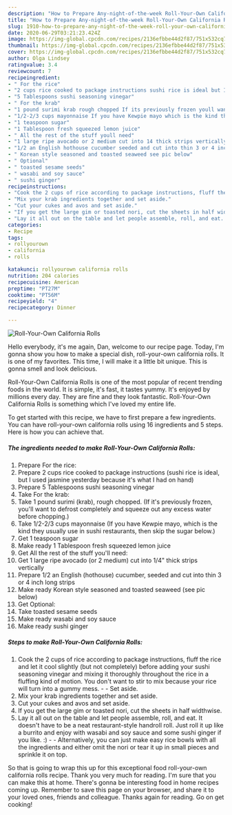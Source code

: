 ```yaml
---
description: "How to Prepare Any-night-of-the-week Roll-Your-Own California Rolls"
title: "How to Prepare Any-night-of-the-week Roll-Your-Own California Rolls"
slug: 1910-how-to-prepare-any-night-of-the-week-roll-your-own-california-rolls
date: 2020-06-29T03:21:23.424Z
image: https://img-global.cpcdn.com/recipes/2136efbbe44d2f87/751x532cq70/roll-your-own-california-rolls-recipe-main-photo.jpg
thumbnail: https://img-global.cpcdn.com/recipes/2136efbbe44d2f87/751x532cq70/roll-your-own-california-rolls-recipe-main-photo.jpg
cover: https://img-global.cpcdn.com/recipes/2136efbbe44d2f87/751x532cq70/roll-your-own-california-rolls-recipe-main-photo.jpg
author: Olga Lindsey
ratingvalue: 3.4
reviewcount: 7
recipeingredient:
- " For the rice"
- "2 cups rice cooked to package instructions sushi rice is ideal but I used jasmine yesterday because its what I had on hand"
- "5 Tablespoons sushi seasoning vinegar"
- " For the krab"
- "1 pound surimi krab rough chopped If its previously frozen youll want to defrost completely and squeeze out any excess water before chopping"
- "1/2-2/3 cups mayonnaise If you have Kewpie mayo which is the kind they usually use in sushi restaurants then skip the sugar below"
- "1 teaspoon sugar"
- "1 Tablespoon fresh squeezed lemon juice"
- " All the rest of the stuff youll need"
- "1 large ripe avocado or 2 medium cut into 14 thick strips vertically"
- "1/2 an English hothouse cucumber seeded and cut into thin 3 or 4 inch long strips"
- " Korean style seasoned and toasted seaweed see pic below"
- " Optional"
- " toasted sesame seeds"
- " wasabi and soy sauce"
- " sushi ginger"
recipeinstructions:
- "Cook the 2 cups of rice according to package instructions, fluff the rice and let it cool slightly (but not completely) before adding your sushi seasoning vinegar and mixing it thoroughly throughout the rice in a fluffing kind of motion. You don&#39;t want to stir to mix because your rice will turn into a gummy mess.  Set aside."
- "Mix your krab ingredients together and set aside."
- "Cut your cukes and avos and set aside."
- "If you get the large gim or toasted nori, cut the sheets in half widthwise."
- "Lay it all out on the table and let people assemble, roll, and eat. It doesn&#39;t have to be a neat restaurant-style handroll roll. Just roll it up like a burrito and enjoy with wasabi and soy sauce and some sushi ginger if you like. :)  Alternatively, you can just make easy rice bowls with all the ingredients and either omit the nori or tear it up in small pieces and sprinkle it on top."
categories:
- Recipe
tags:
- rollyourown
- california
- rolls

katakunci: rollyourown california rolls 
nutrition: 204 calories
recipecuisine: American
preptime: "PT27M"
cooktime: "PT56M"
recipeyield: "4"
recipecategory: Dinner

---
```



![Roll-Your-Own California Rolls](https://img-global.cpcdn.com/recipes/2136efbbe44d2f87/751x532cq70/roll-your-own-california-rolls-recipe-main-photo.jpg)

Hello everybody, it's me again, Dan, welcome to our recipe page. Today, I'm gonna show you how to make a special dish, roll-your-own california rolls. It is one of my favorites. This time, I will make it a little bit unique. This is gonna smell and look delicious.

Roll-Your-Own California Rolls is one of the most popular of recent trending foods in the world. It is simple, it's fast, it tastes yummy. It's enjoyed by millions every day. They are fine and they look fantastic. Roll-Your-Own California Rolls is something which I've loved my entire life.




To get started with this recipe, we have to first prepare a few ingredients. You can have roll-your-own california rolls using 16 ingredients and 5 steps. Here is how you can achieve that.

<!--inarticleads1-->

##### The ingredients needed to make Roll-Your-Own California Rolls:

1. Prepare  For the rice:
1. Prepare 2 cups rice cooked to package instructions (sushi rice is ideal, but I used jasmine yesterday because it&#39;s what I had on hand)
1. Prepare 5 Tablespoons sushi seasoning vinegar
1. Take  For the krab:
1. Take 1 pound surimi (krab), rough chopped. (If it&#39;s previously frozen, you&#39;ll want to defrost completely and squeeze out any excess water before chopping.)
1. Take 1/2-2/3 cups mayonnaise (If you have Kewpie mayo, which is the kind they usually use in sushi restaurants, then skip the sugar below.)
1. Get 1 teaspoon sugar
1. Make ready 1 Tablespoon fresh squeezed lemon juice
1. Get  All the rest of the stuff you&#39;ll need:
1. Get 1 large ripe avocado (or 2 medium) cut into 1/4&#34; thick strips vertically
1. Prepare 1/2 an English (hothouse) cucumber, seeded and cut into thin 3 or 4 inch long strips
1. Make ready  Korean style seasoned and toasted seaweed (see pic below)
1. Get  Optional:
1. Take  toasted sesame seeds
1. Make ready  wasabi and soy sauce
1. Make ready  sushi ginger




<!--inarticleads2-->

##### Steps to make Roll-Your-Own California Rolls:

1. Cook the 2 cups of rice according to package instructions, fluff the rice and let it cool slightly (but not completely) before adding your sushi seasoning vinegar and mixing it thoroughly throughout the rice in a fluffing kind of motion. You don&#39;t want to stir to mix because your rice will turn into a gummy mess. -  - Set aside.
1. Mix your krab ingredients together and set aside.
1. Cut your cukes and avos and set aside.
1. If you get the large gim or toasted nori, cut the sheets in half widthwise.
1. Lay it all out on the table and let people assemble, roll, and eat. It doesn&#39;t have to be a neat restaurant-style handroll roll. Just roll it up like a burrito and enjoy with wasabi and soy sauce and some sushi ginger if you like. :) -  - Alternatively, you can just make easy rice bowls with all the ingredients and either omit the nori or tear it up in small pieces and sprinkle it on top.




So that is going to wrap this up for this exceptional food roll-your-own california rolls recipe. Thank you very much for reading. I'm sure that you can make this at home. There's gonna be interesting food in home recipes coming up. Remember to save this page on your browser, and share it to your loved ones, friends and colleague. Thanks again for reading. Go on get cooking!
